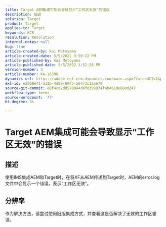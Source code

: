 ```yaml
---
title: Target AEM集成可能会导致显示“工作区无效”的错误
description: 描述
solution: Target
product: Target
applies-to: Target
keywords: KCS
resolution: Resolution
internal-notes: null
bug: true
article-created-by: Kai Motoyama
article-created-date: 5/5/2022 3:50:22 PM
article-published-by: Kai Motoyama
article-published-date: 5/5/2022 3:52:28 PM
version-number: 3
article-number: KA-16306
dynamics-url: https://adobe-ent.crm.dynamics.com/main.aspx?forceUCI=1&pagetype=entityrecord&etn=knowledgearticle&id=db773d0d-8bcc-ec11-a7b5-6045bd00d995
exl-id: e2060e41-a326-4d8e-8945-a8473c12a679
source-git-commit: e8f4ca2dd578944d4fe399074fab461de88ad247
workflow-type: tm+mt
source-wordcount: '77'
ht-degree: 3%

---
```


# Target AEM集成可能会导致显示“工作区无效”的错误

## 描述


使用IMS集成AEM和Target时，在将XF从AEM传递到Target时，AEM的error.log文件中会显示一个错误，表示“工作区无效”。


## 分辨率


作为解决方法，请尝试使用旧版集成方式，并查看这是否解决了无效的工作区错误。
